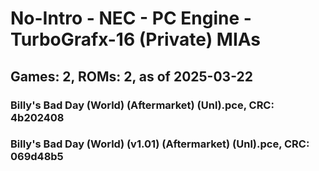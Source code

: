 # No-Intro - NEC - PC Engine - TurboGrafx-16 (Private) MIAs
## Games: 2, ROMs: 2, as of 2025-03-22

### Billy's Bad Day (World) (Aftermarket) (Unl).pce, CRC: 4b202408
### Billy's Bad Day (World) (v1.01) (Aftermarket) (Unl).pce, CRC: 069d48b5
